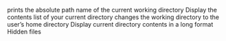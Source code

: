 prints the absolute path name of the current working directory
Display the contents list of your current directory
changes the working directory to the user’s home directory
Display current directory contents in a long format
Hidden files
